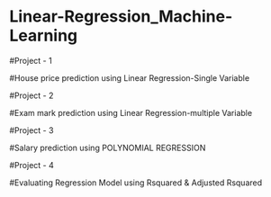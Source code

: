 # Linear-Regression_Machine-Learning

#Project - 1

#House price prediction using Linear Regression-Single Variable


#Project - 2

#Exam mark prediction using Linear Regression-multiple Variable


#Project - 3

#Salary prediction using POLYNOMIAL REGRESSION


#Project - 4

#Evaluating Regression Model using Rsquared & Adjusted Rsquared

